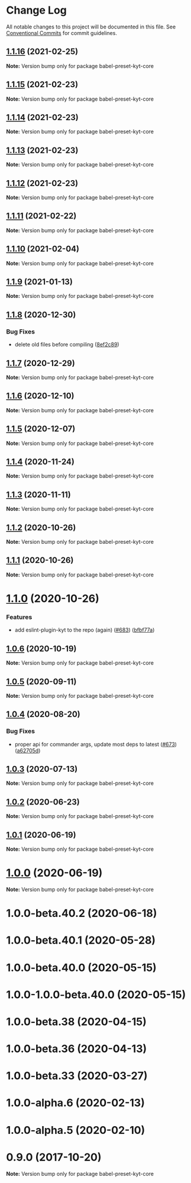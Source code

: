 # Change Log

All notable changes to this project will be documented in this file.
See [Conventional Commits](https://conventionalcommits.org) for commit guidelines.

## [1.1.16](http://github.com/nytimes/kyt/packages/kyt-babel-preset-core/compare/babel-preset-kyt-core@1.1.15...babel-preset-kyt-core@1.1.16) (2021-02-25)

**Note:** Version bump only for package babel-preset-kyt-core





## [1.1.15](http://github.com/nytimes/kyt/packages/kyt-babel-preset-core/compare/babel-preset-kyt-core@1.1.14...babel-preset-kyt-core@1.1.15) (2021-02-23)

**Note:** Version bump only for package babel-preset-kyt-core





## [1.1.14](http://github.com/nytimes/kyt/packages/kyt-babel-preset-core/compare/babel-preset-kyt-core@1.1.13...babel-preset-kyt-core@1.1.14) (2021-02-23)

**Note:** Version bump only for package babel-preset-kyt-core





## [1.1.13](http://github.com/nytimes/kyt/packages/kyt-babel-preset-core/compare/babel-preset-kyt-core@1.1.12...babel-preset-kyt-core@1.1.13) (2021-02-23)

**Note:** Version bump only for package babel-preset-kyt-core





## [1.1.12](http://github.com/nytimes/kyt/packages/kyt-babel-preset-core/compare/babel-preset-kyt-core@1.1.11...babel-preset-kyt-core@1.1.12) (2021-02-23)

**Note:** Version bump only for package babel-preset-kyt-core





## [1.1.11](http://github.com/nytimes/kyt/packages/kyt-babel-preset-core/compare/babel-preset-kyt-core@1.1.10...babel-preset-kyt-core@1.1.11) (2021-02-22)

**Note:** Version bump only for package babel-preset-kyt-core





## [1.1.10](http://github.com/nytimes/kyt/packages/kyt-babel-preset-core/compare/babel-preset-kyt-core@1.1.9...babel-preset-kyt-core@1.1.10) (2021-02-04)

**Note:** Version bump only for package babel-preset-kyt-core





## [1.1.9](http://github.com/nytimes/kyt/packages/kyt-babel-preset-core/compare/babel-preset-kyt-core@1.1.8...babel-preset-kyt-core@1.1.9) (2021-01-13)

**Note:** Version bump only for package babel-preset-kyt-core





## [1.1.8](http://github.com/nytimes/kyt/packages/kyt-babel-preset-core/compare/babel-preset-kyt-core@1.1.7...babel-preset-kyt-core@1.1.8) (2020-12-30)


### Bug Fixes

* delete old files before compiling ([8ef2c89](http://github.com/nytimes/kyt/packages/kyt-babel-preset-core/commit/8ef2c89a9a2f46a287803e293563cdea3116d77d))





## [1.1.7](http://github.com/nytimes/kyt/packages/kyt-babel-preset-core/compare/babel-preset-kyt-core@1.1.6...babel-preset-kyt-core@1.1.7) (2020-12-29)

**Note:** Version bump only for package babel-preset-kyt-core





## [1.1.6](http://github.com/nytimes/kyt/packages/kyt-babel-preset-core/compare/babel-preset-kyt-core@1.1.5...babel-preset-kyt-core@1.1.6) (2020-12-10)

**Note:** Version bump only for package babel-preset-kyt-core





## [1.1.5](http://github.com/nytimes/kyt/packages/kyt-babel-preset-core/compare/babel-preset-kyt-core@1.1.4...babel-preset-kyt-core@1.1.5) (2020-12-07)

**Note:** Version bump only for package babel-preset-kyt-core





## [1.1.4](http://github.com/nytimes/kyt/packages/kyt-babel-preset-core/compare/babel-preset-kyt-core@1.1.3...babel-preset-kyt-core@1.1.4) (2020-11-24)

**Note:** Version bump only for package babel-preset-kyt-core





## [1.1.3](http://github.com/nytimes/kyt/packages/kyt-babel-preset-core/compare/babel-preset-kyt-core@1.1.2...babel-preset-kyt-core@1.1.3) (2020-11-11)

**Note:** Version bump only for package babel-preset-kyt-core





## [1.1.2](http://github.com/nytimes/kyt/packages/kyt-babel-preset-core/compare/babel-preset-kyt-core@1.1.1...babel-preset-kyt-core@1.1.2) (2020-10-26)

**Note:** Version bump only for package babel-preset-kyt-core





## [1.1.1](http://github.com/nytimes/kyt/packages/kyt-babel-preset-core/compare/babel-preset-kyt-core@1.1.0...babel-preset-kyt-core@1.1.1) (2020-10-26)

**Note:** Version bump only for package babel-preset-kyt-core





# [1.1.0](http://github.com/nytimes/kyt/packages/kyt-babel-preset-core/compare/babel-preset-kyt-core@1.0.6...babel-preset-kyt-core@1.1.0) (2020-10-26)


### Features

* add eslint-plugin-kyt to the repo (again) ([#683](http://github.com/nytimes/kyt/packages/kyt-babel-preset-core/issues/683)) ([bfbf77a](http://github.com/nytimes/kyt/packages/kyt-babel-preset-core/commit/bfbf77a3f0f2f3cb624d9cfb10b42a7b2bc2f76d))





## [1.0.6](http://github.com/nytimes/kyt/packages/kyt-babel-preset-core/compare/babel-preset-kyt-core@1.0.5...babel-preset-kyt-core@1.0.6) (2020-10-19)

**Note:** Version bump only for package babel-preset-kyt-core





## [1.0.5](http://github.com/nytimes/kyt/packages/kyt-babel-preset-core/compare/babel-preset-kyt-core@1.0.4...babel-preset-kyt-core@1.0.5) (2020-09-11)

**Note:** Version bump only for package babel-preset-kyt-core





## [1.0.4](http://github.com/nytimes/kyt/packages/kyt-babel-preset-core/compare/babel-preset-kyt-core@1.0.3...babel-preset-kyt-core@1.0.4) (2020-08-20)


### Bug Fixes

* proper api for commander args, update most deps to latest ([#673](http://github.com/nytimes/kyt/packages/kyt-babel-preset-core/issues/673)) ([a62705d](http://github.com/nytimes/kyt/packages/kyt-babel-preset-core/commit/a62705da81bbec2aa04d7a69b49974e68bf0dc95))





## [1.0.3](http://github.com/nytimes/kyt/packages/kyt-babel-preset-core/compare/babel-preset-kyt-core@1.0.2...babel-preset-kyt-core@1.0.3) (2020-07-13)

**Note:** Version bump only for package babel-preset-kyt-core





## [1.0.2](http://github.com/nytimes/kyt/packages/kyt-babel-preset-core/compare/babel-preset-kyt-core@1.0.1...babel-preset-kyt-core@1.0.2) (2020-06-23)

**Note:** Version bump only for package babel-preset-kyt-core





## [1.0.1](http://github.com/nytimes/kyt/packages/kyt-babel-preset-core/compare/babel-preset-kyt-core@1.0.0-beta.40.2...babel-preset-kyt-core@1.0.1) (2020-06-19)

**Note:** Version bump only for package babel-preset-kyt-core





# [1.0.0](http://github.com/nytimes/kyt/packages/kyt-babel-preset-core/compare/babel-preset-kyt-core@1.0.0-beta.40.2...babel-preset-kyt-core@1.0.0) (2020-06-19)

**Note:** Version bump only for package babel-preset-kyt-core





# 1.0.0-beta.40.2 (2020-06-18)



# 1.0.0-beta.40.1 (2020-05-28)



# 1.0.0-beta.40.0 (2020-05-15)



# 1.0.0-1.0.0-beta.40.0 (2020-05-15)



# 1.0.0-beta.38 (2020-04-15)



# 1.0.0-beta.36 (2020-04-13)



# 1.0.0-beta.33 (2020-03-27)



# 1.0.0-alpha.6 (2020-02-13)



# 1.0.0-alpha.5 (2020-02-10)



# 0.9.0 (2017-10-20)

**Note:** Version bump only for package babel-preset-kyt-core
